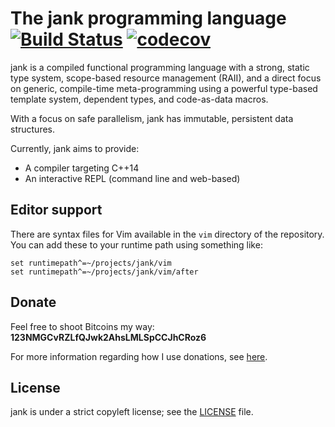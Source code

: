 # The jank programming language [![Build Status](https://travis-ci.org/jeaye/jank.svg?branch=master)](https://travis-ci.org/jeaye/jank) [![codecov](https://codecov.io/gh/jeaye/jank/branch/master/graph/badge.svg)](https://codecov.io/gh/jeaye/jank)

jank is a compiled functional programming language with a strong, static type system, scope-based resource management (RAII), and a direct focus on generic, compile-time meta-programming using a powerful type-based template system, dependent types, and code-as-data macros.

With a focus on safe parallelism, jank has immutable, persistent data
structures.

Currently, jank aims to provide:

* A compiler targeting C++14
* An interactive REPL (command line and web-based)

## Editor support
There are syntax files for Vim available in the `vim` directory of the repository. You can add these to your runtime path using something like:

```viml
set runtimepath^=~/projects/jank/vim
set runtimepath^=~/projects/jank/vim/after
```

## Donate
Feel free to shoot Bitcoins my way: **123NMGCvRZLfQJwk2AhsLMLSpCCJhCRoz6**

For more information regarding how I use donations, see
[here](http://jeaye.com/donate/).

## License
jank is under a strict copyleft license; see the
[LICENSE](https://github.com/jeaye/jank/blob/master/LICENSE) file.
